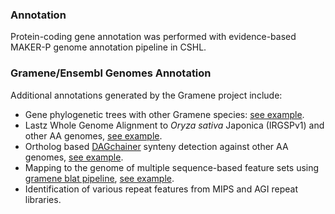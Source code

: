 ### Annotation
Protein-coding gene annotation was performed with evidence-based MAKER-P genome annotation pipeline in CSHL.

### Gramene/Ensembl Genomes Annotation
Additional annotations generated by the Gramene project include:

* Gene phylogenetic trees with other Gramene species: [see example](https://oryza-ensembl.gramene.org/Oryza_sativa/Gene/Compara_Tree/pan_compara?g=LOC_Os01g04330;r=1:1929994-1930904;t=LOC_Os01g04330.1).
* Lastz Whole Genome Alignment to *Oryza sativa* Japonica (IRGSPv1) and other AA genomes, [see example](https://oryza-ensembl.gramene.org/Oryza_punctata/Location/Compara_Alignments/Image?align=9275&db=core&r=1%3A8001-18000).
* Ortholog based [DAGchainer](http://www.ncbi.nlm.nih.gov/pubmed/15247098) synteny detection against other AA genomes, [see example](https://oryza-ensembl.gramene.org/Oryza_punctata/Location/Synteny?r=1:8001-18000).
* Mapping to the genome of multiple sequence-based feature sets using [gramene blat pipeline](http://docs.gramene.org/Blat_pipeline:_sequence_mapping_analysis), [see example](https://oryza-ensembl.gramene.org/Oryza_punctata/Location/View?r=1:8001-18000).
* Identification of various repeat features from MIPS and AGI repeat libraries.

